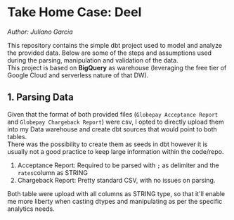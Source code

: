 # Take Home Case: Deel  
_Author: Juliano Garcia_  

This repository contains the simple dbt project used to model and analyze the provided data. Below are some of the steps and assumptions used during the parsing, manipulation and validation of the data.  
This project is based on **BigQuery** as warehouse (leveraging the free tier of Google Cloud and serverless nature of that DW).

## 1. Parsing Data
Given that the format of both provided files (`Globepay Acceptance Report` and `Globepay Chargeback Report`) were csv, I opted to directly upload them into my Data warehouse and create dbt sources that would point to both tables.  
There was the possibility to create them as seeds in dbt however it is usually not a good practice to keep large information within the code/repo.

1. Acceptance Report: Required to be parsed with `;` as delimiter and the `rates`column as STRING
2. Chargeback Report: Pretty standard CSV, with no issues on parsing.

Both table were upload with all columns as STRING type, so that it'll enable me more liberty when casting dtypes and manipulating as per the specific analytics needs.